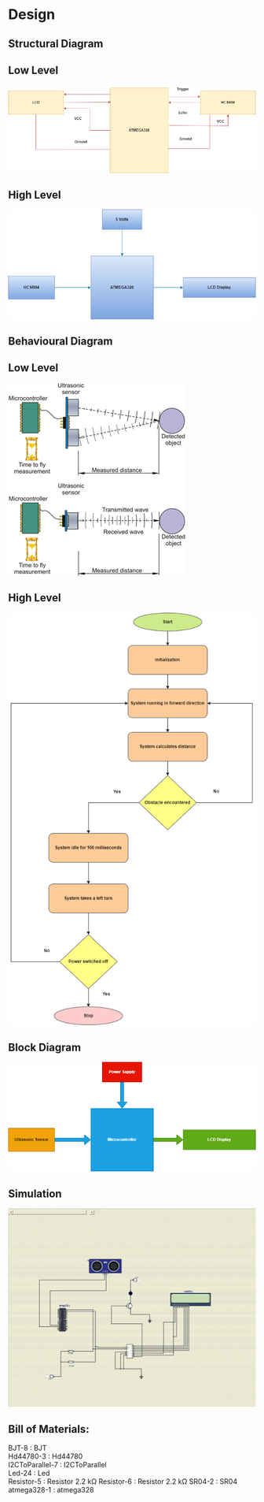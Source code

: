 # Design
## Structural Diagram
## Low Level
![enter image description here](https://github.com/ReganJon/M2-Embedded_Distance_measurement/blob/main/2_Design/STL1.png)
## High Level
![enter image description here](https://github.com/ReganJon/M2-Embedded_Distance_measurement/blob/main/2_Design/STL2.png)

## Behavioural Diagram
## Low Level
![enter image description here](https://github.com/ReganJon/M2-Embedded_Distance_measurement/blob/main/2_Design/BHD1.png)

## High Level
![enter image description here](https://github.com/ReganJon/M2-Embedded_Distance_measurement/blob/main/2_Design/BHD2.png)

## Block Diagram
![enter image description here](https://github.com/ReganJon/M2-Embedded_Distance_measurement/blob/main/2_Design/Block.png)

## Simulation
![enter image description here](https://github.com/ReganJon/M2-Embedded_Distance_measurement/blob/main/2_Design/Simul1.png)

## Bill of Materials:

BJT-8 : BJT   
Hd44780-3 : Hd44780   
I2CToParallel-7 : I2CToParallel   
Led-24 : Led   
Resistor-5 : Resistor 2.2 kΩ
Resistor-6 : Resistor 2.2 kΩ
SR04-2 : SR04   
atmega328-1 : atmega328  
